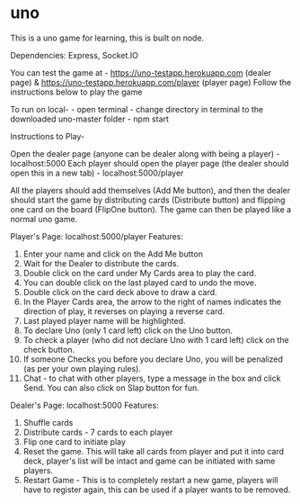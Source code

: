 # uno
This is a uno game for learning, this is built on node. 

Dependencies:  Express, Socket.IO

You can test the game at - https://uno-testapp.herokuapp.com (dealer page)   &     https://uno-testapp.herokuapp.com/player (player page)
Follow the instructions below to play the game

To run on local-
    - open terminal
    - change directory in terminal to the downloaded uno-master folder
    - npm start
    
    
Instructions to Play-

Open the dealer page (anyone can be dealer along with being a player) - localhost:5000
Each player should open the player page (the dealer should open this in a new tab) - localhost:5000/player

All the players should add themselves (Add Me button), and then the dealer should start the game by distributing cards (Distribute button) and flipping one card on the board (FlipOne button).
The game can then be played like a normal uno game.

Player's Page: localhost:5000/player
Features:
1. Enter your name and click on the Add Me button
2. Wait for the Dealer to distribute the cards.
3. Double click on the card under My Cards area to play the card.
4. You can double click on the last played card to undo the move.
5. Double click on the card deck above to draw a card.
6. In the Player Cards area, the arrow to the right of names indicates the direction of play, it reverses on playing a reverse card.
7. Last played player name will be highlighted.
8. To declare Uno (only 1 card left) click on the Uno button.
9. To check a player (who did not declare Uno with 1 card left) click on the check button.
10. If someone Checks you before you declare Uno, you will be penalized (as per your own playing rules).
11. Chat - to chat with other players, type a message in the box and click Send. You can also click on Slap button for fun.


Dealer's Page: localhost:5000
Features:
1. Shuffle cards
2. Distribute cards - 7 cards to each player
3. Flip one card to initiate play
4. Reset the game. This will take all cards from player and put it into card deck, player's list will be intact and game can be initiated with same players.
5. Restart Game - This is to completely restart a new game, players will have to register again, this can be used if a player wants to be removed.
